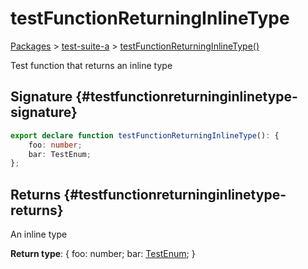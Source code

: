 # testFunctionReturningInlineType

[Packages](/) &gt; [test-suite-a](/test-suite-a/) &gt; [testFunctionReturningInlineType()](/test-suite-a/testfunctionreturninginlinetype-function)

Test function that returns an inline type

## Signature {#testfunctionreturninginlinetype-signature}

```typescript
export declare function testFunctionReturningInlineType(): {
    foo: number;
    bar: TestEnum;
};
```

## Returns {#testfunctionreturninginlinetype-returns}

An inline type

**Return type**: {     foo: number;     bar: [TestEnum](/test-suite-a/testenum-enum/); }

